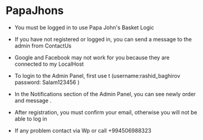 # PapaJhons

- You must be logged in to use Papa John's Basket Logic

- If you have not registered or logged in, you can send a message to the admin from ContactUs

- Google and Facebook may not work for you because they are connected to my LocalHost

- To login to the Admin Panel, first use t (username:rashid_baghirov
password: Salam123456
)

- In the Notifications section of the Admin Panel, you can see newly order and message .

- After registration, you must confirm your email, otherwise you will not be able to log in

- If any problem contact via Wp or call +994506988323


